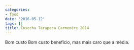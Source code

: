 ```yaml
---
categories:
- food
date: '2016-05-12'
tags: []
title: Cosecha Tarapaca Carmenére 2014
---
```


Bom custo Bom custo benefício, mas mais caro que a média.